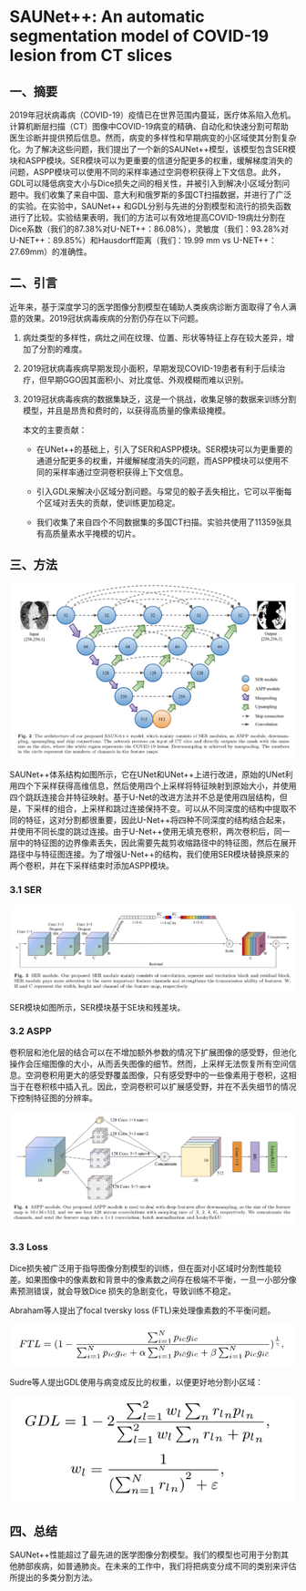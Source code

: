 # SAUNet++: An automatic segmentation model of COVID-19 lesion from CT slices


<extoc></extoc>

## 一、摘要

​		2019年冠状病毒病（COVID-19）疫情已在世界范围内蔓延，医疗体系陷入危机。计算机断层扫描（CT）图像中COVID-19病变的精确、自动化和快速分割可帮助医生诊断并提供预后信息。然而，病变的多样性和早期病变的小区域使其分割复杂化。为了解决这些问题，我们提出了一个新的SAUNet++模型，该模型包含SER模块和ASPP模块。SER模块可以为更重要的信道分配更多的权重，缓解梯度消失的问题，ASPP模块可以使用不同的采样率通过空洞卷积获得上下文信息。此外，GDL可以降低病变大小与Dice损失之间的相关性，并被引入到解决小区域分割问题中。我们收集了来自中国、意大利和俄罗斯的多国CT扫描数据，并进行了广泛的实验。在实验中，SAUNet++ 和GDL分别与先进的分割模型和流行的损失函数进行了比较。实验结果表明，我们的方法可以有效地提高COVID-19病灶分割在Dice系数（我们的87.38%对U-NET++：86.08%），灵敏度（我们：93.28%对U-NET++：89.85%）和Hausdorff距离（我们：19.99 mm vs U-NET++：27.69mm）的准确性。

## 二、引言

​		近年来，基于深度学习的医学图像分割模型在辅助人类疾病诊断方面取得了令人满意的效果。2019冠状病毒疾病的分割仍存在以下问题。

1. 病灶类型的多样性，病灶之间在纹理、位置、形状等特征上存在较大差异，增加了分割的难度。

2. 2019冠状病毒疾病早期发现小面积，早期发现COVID-19患者有利于后续治疗，但早期GGO因其面积小、对比度低、外观模糊而难以识别。

3. 2019冠状病毒疾病的数据集缺乏，这是一个挑战，收集足够的数据来训练分割模型，并且是昂贵和费时的，以获得高质量的像素级掩模。

   本文的主要贡献：

   - 在UNet++的基础上，引入了SER和ASPP模块。SER模块可以为更重要的通道分配更多的权重，并缓解梯度消失的问题，而ASPP模块可以使用不同的采样率通过空洞卷积获得上下文信息。

   - 引入GDL来解决小区域分割问题。与常见的骰子丢失相比，它可以平衡每个区域对丢失的贡献，使训练更加稳定。

   - 我们收集了来自四个不同数据集的多国CT扫描。实验共使用了11359张具有高质量素水平掩模的切片。

## 三、方法

![image-20210830155257029](./images/image-20210830155257029.png)

SAUNet++体系结构如图所示，它在UNet和UNet++上进行改进，原始的UNet利用四个下采样获得高维信息，然后使用四个上采样将特征映射到原始大小，并使用四个跳跃连接合并特征映射。基于U-Net的改进方法并不总是使用四层结构，但是，下采样的组合，上采样和跳过连接保持不变。可以从不同深度的结构中提取不同的特征，这对分割都很重要，因此U-Net++将四种不同深度的结构结合起来，并使用不同长度的跳过连接。由于U-Net++使用无填充卷积，两次卷积后，同一层中的特征图的边界像素丢失，因此需要先裁剪收缩路径中的特征图，然后在展开路径中与特征图连接。为了增强U-Net++的结构，我们使用SER模块替换原来的两个卷积，并在下采样结束时添加ASPP模块。

### 3.1 SER

![image-20210830161123377](./images/image-20210830161123377.png)

SER模块如图所示，SER模块基于SE块和残差块。

### 3.2 ASPP

​		卷积层和池化层的结合可以在不增加额外参数的情况下扩展图像的感受野，但池化操作会压缩图像的大小，从而丢失图像的细节。然而，上采样无法恢复所有空间信息。空洞卷积用更大的感受野覆盖图像，只有感受野中的一些像素用于卷积，这相当于在卷积核中插入孔。因此，空洞卷积可以扩展感受野，并在不丢失细节的情况下控制特征图的分辨率。

![image-20210830174312275](./images/image-20210830174312275.png)

### 3.3 Loss

Dice损失被广泛用于指导图像分割模型的训练，但在面对小区域时分割性能较差。如果图像中的像素数和背景中的像素数之间存在极端不平衡，一旦一小部分像素预测错误，就会导致Dice 损失的急剧变化，导致训练不稳定。

Abraham等人提出了focal tversky loss (FTL)来处理像素数的不平衡问题。

<img src="./images/image-20210830175444278.png" alt="image-20210830175444278" style="zoom:67%;" />

Sudre等人提出GDL使用与病变成反比的权重，以便更好地分割小区域：

![image-20210830184410252](./images/image-20210830184410252.png)



## 四、总结

SAUNet++性能超过了最先进的医学图像分割模型。我们的模型也可用于分割其他肺部疾病，如普通肺炎。在未来的工作中，我们将把病变分成不同的类别来评估所提出的多类分割方法。
